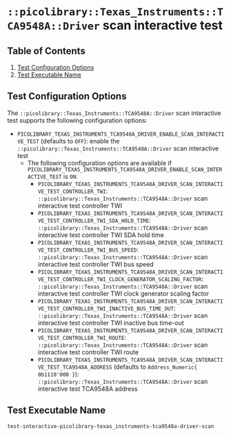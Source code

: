 # `::picolibrary::Texas_Instruments::TCA9548A::Driver` scan interactive test

## Table of Contents
1. [Test Configuration Options](#test-configuration-options)
1. [Test Executable Name](#test-executable-name)

## Test Configuration Options
The `::picolibrary::Texas_Instruments::TCA9548A::Driver` scan interactive test supports
the following configuration options:
- `PICOLIBRARY_TEXAS_INSTRUMENTS_TCA9548A_DRIVER_ENABLE_SCAN_INTERACTIVE_TEST` (defaults
  to `OFF`): enable the `::picolibrary::Texas_Instruments::TCA9548A::Driver` scan
  interactive test
    - The following configuration options are available if
      `PICOLIBRARY_TEXAS_INSTRUMENTS_TCA9548A_DRIVER_ENABLE_SCAN_INTERACTIVE_TEST` is
      `ON`:
        - `PICOLIBRARY_TEXAS_INSTRUMENTS_TCA9548A_DRIVER_SCAN_INTERACTIVE_TEST_CONTROLLER_TWI`:
          `::picolibrary::Texas_Instruments::TCA9548A::Driver` scan interactive test
          controller TWI
        - `PICOLIBRARY_TEXAS_INSTRUMENTS_TCA9548A_DRIVER_SCAN_INTERACTIVE_TEST_CONTROLLER_TWI_SDA_HOLD_TIME`:
          `::picolibrary::Texas_Instruments::TCA9548A::Driver` scan interactive test
          controller TWI SDA hold time
        - `PICOLIBRARY_TEXAS_INSTRUMENTS_TCA9548A_DRIVER_SCAN_INTERACTIVE_TEST_CONTROLLER_TWI_BUS_SPEED`:
          `::picolibrary::Texas_Instruments::TCA9548A::Driver` scan interactive test
          controller TWI bus speed
        - `PICOLIBRARY_TEXAS_INSTRUMENTS_TCA9548A_DRIVER_SCAN_INTERACTIVE_TEST_CONTROLLER_TWI_CLOCK_GENERATOR_SCALING_FACTOR`:
          `::picolibrary::Texas_Instruments::TCA9548A::Driver` scan interactive test
          controller TWI clock generator scaling factor
        - `PICOLIBRARY_TEXAS_INSTRUMENTS_TCA9548A_DRIVER_SCAN_INTERACTIVE_TEST_CONTROLLER_TWI_INACTIVE_BUS_TIME_OUT`:
          `::picolibrary::Texas_Instruments::TCA9548A::Driver` scan interactive test
          controller TWI inactive bus time-out
        - `PICOLIBRARY_TEXAS_INSTRUMENTS_TCA9548A_DRIVER_SCAN_INTERACTIVE_TEST_CONTROLLER_TWI_ROUTE`:
          `::picolibrary::Texas_Instruments::TCA9548A::Driver` scan interactive test
          controller TWI route
        - `PICOLIBRARY_TEXAS_INSTRUMENTS_TCA9548A_DRIVER_SCAN_INTERACTIVE_TEST_TCA9548A_ADDRESS`
          (defaults to `Address_Numeric{ 0b1110'000 }`):
          `::picolibrary::Texas_Instruments::TCA9548A::Driver` scan interactive test
          TCA9548A address

## Test Executable Name
`test-interactive-picolibrary-texas_instruments-tca9548a-driver-scan`
